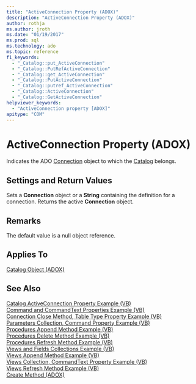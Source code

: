 ```yaml
---
title: "ActiveConnection Property (ADOX)"
description: "ActiveConnection Property (ADOX)"
author: rothja
ms.author: jroth
ms.date: "01/19/2017"
ms.prod: sql
ms.technology: ado
ms.topic: reference
f1_keywords:
  - "_Catalog::put_ActiveConnection"
  - "_Catalog::PutRefActiveConnection"
  - "_Catalog::get_ActiveConnection"
  - "_Catalog::PutActiveConnection"
  - "_Catalog::putref_ActiveConnection"
  - "_Catalog::ActiveConnection"
  - "_Catalog::GetActiveConnection"
helpviewer_keywords:
  - "ActiveConnection property [ADOX]"
apitype: "COM"
---
```

# ActiveConnection Property (ADOX)
Indicates the ADO [Connection](../ado-api/connection-object-ado.md) object to which the [Catalog](./catalog-object-adox.md) belongs.  
  
## Settings and Return Values  
 Sets a **Connection** object or a **String** containing the definition for a connection. Returns the active **Connection** object.  
  
## Remarks  
 The default value is a null object reference.  
  
## Applies To  
 [Catalog Object (ADOX)](./catalog-object-adox.md)  
  
## See Also  
 [Catalog ActiveConnection Property Example (VB)](./catalog-activeconnection-property-example-vb.md)   
 [Command and CommandText Properties Example (VB)](./command-and-commandtext-properties-example-vb.md)   
 [Connection Close Method, Table Type Property Example (VB)](./connection-close-method-table-type-property-example-vb.md)   
 [Parameters Collection, Command Property Example (VB)](./parameters-collection-command-property-example-vb.md)   
 [Procedures Append Method Example (VB)](./procedures-append-method-example-vb.md)   
 [Procedures Delete Method Example (VB)](./procedures-delete-method-example-vb.md)   
 [Procedures Refresh Method Example (VB)](./procedures-refresh-method-example-vb.md)   
 [Views and Fields Collections Example (VB)](./views-and-fields-collections-example-vb.md)   
 [Views Append Method Example (VB)](./views-append-method-example-vb.md)   
 [Views Collection, CommandText Property Example (VB)](./views-collection-commandtext-property-example-vb.md)   
 [Views Refresh Method Example (VB)](./views-refresh-method-example-vb.md)   
 [Create Method (ADOX)](./create-method-adox.md)